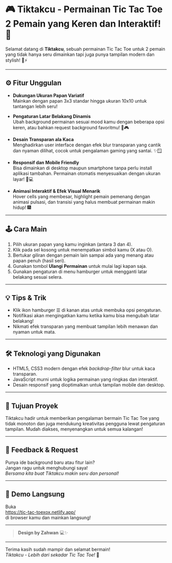 # 🎮 Tiktakcu - Permainan Tic Tac Toe 2 Pemain yang Keren dan Interaktif! 🎉

Selamat datang di **Tiktakcu**, sebuah permainan Tic Tac Toe untuk 2 pemain yang tidak hanya seru dimainkan tapi juga punya tampilan modern dan stylish! 🎨⚡

---

## ⚙️ Fitur Unggulan

- **Dukungan Ukuran Papan Variatif**  
  Mainkan dengan papan 3x3 standar hingga ukuran 10x10 untuk tantangan lebih seru!

- **Pengaturan Latar Belakang Dinamis**  
  Ubah background permainan sesuai mood kamu dengan beberapa opsi keren, atau bahkan request background favoritmu! 🌅🎮

- **Desain Transparan ala Kaca**  
  Menghadirkan user interface dengan efek blur transparan yang cantik dan nyaman dilihat, cocok untuk pengalaman gaming yang santai. ✨🪟

- **Responsif dan Mobile Friendly**  
  Bisa dimainkan di desktop maupun smartphone tanpa perlu install aplikasi tambahan. Permainan otomatis menyesuaikan dengan ukuran layar! 📱💻

- **Animasi Interaktif & Efek Visual Menarik**  
  Hover cells yang membesar, highlight pemain pemenang dengan animasi pulsasi, dan transisi yang halus membuat permainan makin hidup! 🎆

---

## 🕹 Cara Main

1. Pilih ukuran papan yang kamu inginkan (antara 3 dan 4).
2. Klik pada sel kosong untuk menempatkan simbol kamu (X atau O).
3. Bertukar giliran dengan pemain lain sampai ada yang menang atau papan penuh (hasil seri).
4. Gunakan tombol **Ulangi Permainan** untuk mulai lagi kapan saja.
5. Gunakan pengaturan di menu hamburger untuk mengganti latar belakang sesuai selera.

---

## 💡 Tips & Trik

- Klik ikon hamburger ☰ di kanan atas untuk membuka opsi pengaturan.
- Notifikasi akan mengingatkan kamu ketika kamu bisa mengubah latar belakang!
- Nikmati efek transparan yang membuat tampilan lebih menawan dan nyaman untuk mata.

---

## 🛠 Teknologi yang Digunakan

- HTML5, CSS3 modern dengan efek *backdrop-filter* blur untuk kaca transparan.
- JavaScript murni untuk logika permainan yang ringkas dan interaktif.
- Desain responsif yang dioptimalkan untuk tampilan mobile dan desktop.

---

## 🎯 Tujuan Proyek

Tiktakcu hadir untuk memberikan pengalaman bermain Tic Tac Toe yang tidak monoton dan juga mendukung kreativitas pengguna lewat pengaturan tampilan. Mudah diakses, menyenangkan untuk semua kalangan!

---

## 📢 Feedback & Request

Punya ide background baru atau fitur lain?  
Jangan ragu untuk menghubungi saya!  
_Bersama kita buat Tiktakcu makin seru dan personal!_

---

## 🔗 Demo Langsung

Buka <br> https://tic-tac-toexox.netlify.app/ <br>
di browser kamu dan mainkan langsung!

---

> **Design by Zahwan** 💻✨

---

Terima kasih sudah mampir dan selamat bermain!  
_Tiktakcu - Lebih dari sekadar Tic Tac Toe!_ 🎉

